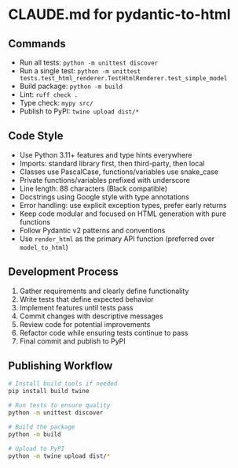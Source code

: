 # CLAUDE.md for pydantic-to-html

## Commands
- Run all tests: `python -m unittest discover`
- Run a single test: `python -m unittest tests.test_html_renderer.TestHtmlRenderer.test_simple_model`
- Build package: `python -m build`
- Lint: `ruff check .`
- Type check: `mypy src/`
- Publish to PyPI: `twine upload dist/*`

## Code Style
- Use Python 3.11+ features and type hints everywhere
- Imports: standard library first, then third-party, then local
- Classes use PascalCase, functions/variables use snake_case
- Private functions/variables prefixed with underscore
- Line length: 88 characters (Black compatible)
- Docstrings using Google style with type annotations
- Error handling: use explicit exception types, prefer early returns
- Keep code modular and focused on HTML generation with pure functions
- Follow Pydantic v2 patterns and conventions
- Use `render_html` as the primary API function (preferred over `model_to_html`)

## Development Process
1. Gather requirements and clearly define functionality
2. Write tests that define expected behavior
3. Implement features until tests pass
4. Commit changes with descriptive messages
5. Review code for potential improvements
6. Refactor code while ensuring tests continue to pass
7. Final commit and publish to PyPI

## Publishing Workflow
```bash
# Install build tools if needed
pip install build twine

# Run tests to ensure quality
python -m unittest discover

# Build the package
python -m build

# Upload to PyPI
python -m twine upload dist/*
```